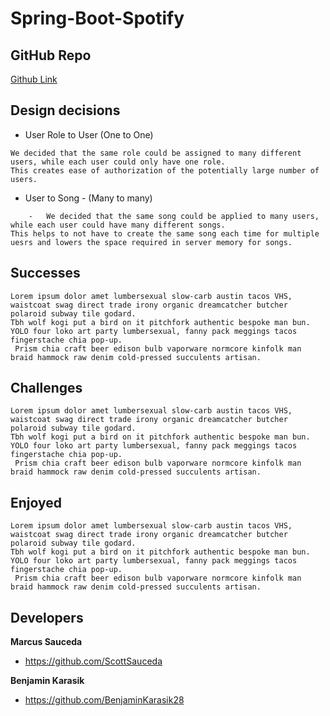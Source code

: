 # Spring-Boot-Spotify




## GitHub Repo

[Github Link](https://github.com/BenjaminKarasik28/Spring-Boot-Spotify)

## Design decisions
    
* User Role to User (One to One)

```text    
We decided that the same role could be assigned to many different users, while each user could only have one role. 
This creates ease of authorization of the potentially large number of users.
```

* User to Song - (Many to many)

````text
    -   We decided that the same song could be applied to many users, while each user could have many different songs. 
This helps to not have to create the same song each time for multiple uesrs and lowers the space required in server memory for songs.
````




## Successes
````text
Lorem ipsum dolor amet lumbersexual slow-carb austin tacos VHS, waistcoat swag direct trade irony organic dreamcatcher butcher polaroid subway tile godard. 
Tbh wolf kogi put a bird on it pitchfork authentic bespoke man bun. YOLO four loko art party lumbersexual, fanny pack meggings tacos fingerstache chia pop-up.
 Prism chia craft beer edison bulb vaporware normcore kinfolk man braid hammock raw denim cold-pressed succulents artisan.
````

## Challenges
````text
Lorem ipsum dolor amet lumbersexual slow-carb austin tacos VHS, waistcoat swag direct trade irony organic dreamcatcher butcher polaroid subway tile godard. 
Tbh wolf kogi put a bird on it pitchfork authentic bespoke man bun. YOLO four loko art party lumbersexual, fanny pack meggings tacos fingerstache chia pop-up.
 Prism chia craft beer edison bulb vaporware normcore kinfolk man braid hammock raw denim cold-pressed succulents artisan.
````

## Enjoyed
````text
Lorem ipsum dolor amet lumbersexual slow-carb austin tacos VHS, waistcoat swag direct trade irony organic dreamcatcher butcher polaroid subway tile godard. 
Tbh wolf kogi put a bird on it pitchfork authentic bespoke man bun. YOLO four loko art party lumbersexual, fanny pack meggings tacos fingerstache chia pop-up.
 Prism chia craft beer edison bulb vaporware normcore kinfolk man braid hammock raw denim cold-pressed succulents artisan.
````
    
## Developers

**Marcus Sauceda**

- <https://github.com/ScottSauceda>

**Benjamin Karasik**

- <https://github.com/BenjaminKarasik28>
